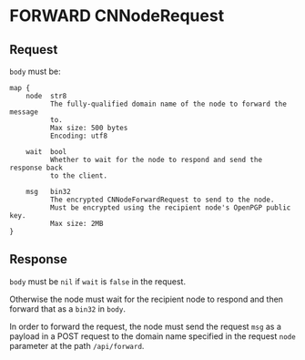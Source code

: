 # FORWARD CNNodeRequest
## Request
`body` must be:
```
map {
    node  str8
          The fully-qualified domain name of the node to forward the message
          to.
          Max size: 500 bytes
          Encoding: utf8

    wait  bool
          Whether to wait for the node to respond and send the response back
          to the client.

    msg   bin32
          The encrypted CNNodeForwardRequest to send to the node.
          Must be encrypted using the recipient node's OpenPGP public key.
          Max size: 2MB
}
```

## Response
`body` must be `nil` if `wait` is `false` in the request.

Otherwise the node must wait for the recipient node to respond and then forward that as a `bin32` in `body`.

In order to forward the request, the node must send the request `msg` as a payload in a POST request to the domain name specified in the request `node` parameter at the path `/api/forward`.
